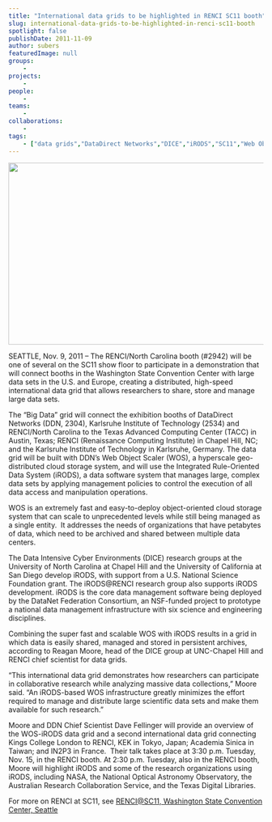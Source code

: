 ```yaml
---
title: "International data grids to be highlighted in RENCI SC11 booth"
slug: international-data-grids-to-be-highlighted-in-renci-sc11-booth
spotlight: false
publishDate: 2011-11-09
author: subers
featuredImage: null
groups:
    - 
projects:
    - 
people:
    - 
teams: 
    - 
collaborations:
    - 
tags:
    - ["data grids","DataDirect Networks","DICE","iRODS","SC11","Web Object Scaler (WOS)"]
---
```

<p><a href="https://www.renci.org/wp-content/uploads/2010/12/irods-story-img.jpg"><img class="size-full wp-image-6572 alignnone" title="irods-story-img" src="https://www.renci.org/wp-content/uploads/2010/12/irods-story-img.jpg" alt="" width="630" height="360" /></a></p>

<p>SEATTLE, Nov. 9, 2011 – The RENCI/North Carolina booth (#2942) will be one of several on the SC11 show floor to participate in a demonstration that will connect booths in the Washington State Convention Center with large data sets in the U.S. and Europe, creating a distributed, high-speed international data grid that allows researchers to share, store and manage large data sets.<!--more--></p>

<p>The “Big Data” grid will connect the exhibition booths of DataDirect Networks (DDN, 2304), Karlsruhe Institute of Technology (2534) and RENCI/North Carolina to the Texas Advanced Computing Center (TACC) in Austin, Texas; RENCI (Renaissance Computing Institute) in Chapel Hill, NC; and the Karlsruhe Institute of Technology in Karlsruhe, Germany. The data grid will be built with DDN’s Web Object Scaler (WOS), a hyperscale geo-distributed cloud storage system, and will use the Integrated Rule-Oriented Data System (iRODS), a data software system that manages large, complex data sets by applying management policies to control the execution of all data access and manipulation operations.</p>

<p>WOS is an extremely fast and easy-to-deploy object-oriented cloud storage system that can scale to unprecedented levels while still being managed as a single entity.  It addresses the needs of organizations that have petabytes of data, which need to be archived and shared between multiple data centers.</p>

<p>The Data Intensive Cyber Environments (DICE) research groups at the University of North Carolina at Chapel Hill and the University of California at San Diego develop iRODS, with support from a U.S. National Science Foundation grant. The iRODS@RENCI research group also supports iRODS development. iRODS is the core data management software being deployed  by the DataNet Federation Consortium, an NSF-funded project to prototype a national data management infrastructure with six science and engineering disciplines.</p>

<p>Combining the super fast and scalable WOS with iRODS results in a grid in which data is easily shared, managed and stored in persistent archives, according to Reagan Moore, head of the DICE group at UNC-Chapel Hill and RENCI chief scientist for data grids.</p>

<p>“This international data grid demonstrates how researchers can participate in collaborative research while analyzing massive data collections,” Moore said. “An iRODS-based WOS infrastructure greatly minimizes the effort required to manage and distribute large scientific data sets and make them available for such research.”</p>

<p>Moore and DDN Chief Scientist Dave Fellinger will provide an overview of the WOS-iRODS data grid and a second international data grid connecting Kings College London to RENCI, KEK in Tokyo, Japan; Academia Sinica in Taiwan; and IN2P3 in France.  Their talk takes place at 3:30 p.m. Tuesday, Nov. 15, in the RENCI booth. At 2:30 p.m. Tuesday, also in the RENCI booth, Moore will highlight iRODS and some of the research organizations using iRODS, including NASA, the National Optical Astronomy Observatory, the Australian Research Collaboration Service, and the Texas Digital Libraries.</p>

<p>For more on RENCI at SC11, see <a href="https://www.renci.org/news/releases/renci-sc11">RENCI@SC11, Washington State Convention Center, Seattle</a></p>

